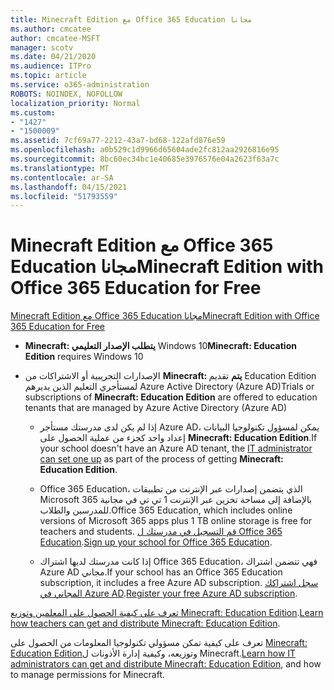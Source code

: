 ```yaml
---
title: Minecraft Edition مع Office 365 Education مجانا
ms.author: cmcatee
author: cmcatee-MSFT
manager: scotv
ms.date: 04/21/2020
ms.audience: ITPro
ms.topic: article
ms.service: o365-administration
ROBOTS: NOINDEX, NOFOLLOW
localization_priority: Normal
ms.custom:
- "1427"
- "1500009"
ms.assetid: 7cf69a77-2212-43a7-bd68-122afd876e59
ms.openlocfilehash: a0b529c1d9966d65604ade2fc812aa2926816e95
ms.sourcegitcommit: 8bc60ec34bc1e40685e3976576e04a2623f63a7c
ms.translationtype: MT
ms.contentlocale: ar-SA
ms.lasthandoff: 04/15/2021
ms.locfileid: "51793559"
---
```

# <a name="minecraft-edition-with-office-365-education-for-free"></a><span data-ttu-id="1e4e6-102">Minecraft Edition مع Office 365 Education مجانا</span><span class="sxs-lookup"><span data-stu-id="1e4e6-102">Minecraft Edition with Office 365 Education for Free</span></span>

[<span data-ttu-id="1e4e6-103">Minecraft Edition مع Office 365 Education مجانا</span><span class="sxs-lookup"><span data-stu-id="1e4e6-103">Minecraft Edition with Office 365 Education for Free</span></span>](https://docs.microsoft.com/education/windows/get-minecraft-for-education)
  
- <span data-ttu-id="1e4e6-104">**Minecraft: يتطلب الإصدار التعليمي** Windows 10</span><span class="sxs-lookup"><span data-stu-id="1e4e6-104">**Minecraft: Education Edition** requires Windows 10</span></span>

- <span data-ttu-id="1e4e6-105">الإصدارات التجريبية أو الاشتراكات من **Minecraft: يتم** تقديم Education Edition لمستأجري التعليم الذين يديرهم Azure Active Directory (Azure AD)</span><span class="sxs-lookup"><span data-stu-id="1e4e6-105">Trials or subscriptions of **Minecraft: Education Edition** are offered to education tenants that are managed by Azure Active Directory (Azure AD)</span></span>

  - <span data-ttu-id="1e4e6-106">إذا لم يكن لدى مدرستك مستأجر Azure AD، يمكن لمسؤول تكنولوجيا البيانات إعداد واحد كجزء من عملية الحصول على [](https://docs.microsoft.com/education/windows/school-get-minecraft) **Minecraft: Education Edition**.</span><span class="sxs-lookup"><span data-stu-id="1e4e6-106">If your school doesn't have an Azure AD tenant, the [IT administrator can set one up](https://docs.microsoft.com/education/windows/school-get-minecraft) as part of the process of getting **Minecraft: Education Edition**.</span></span>

  - <span data-ttu-id="1e4e6-107">Office 365 Education، الذي يتضمن إصدارات عبر الإنترنت من تطبيقات Microsoft 365 بالإضافة إلى مساحة تخزين عبر الإنترنت 1 تي تي في مجانية للمدرسين والطلاب.</span><span class="sxs-lookup"><span data-stu-id="1e4e6-107">Office 365 Education, which includes online versions of Microsoft 365 apps plus 1 TB online storage is free for teachers and students.</span></span> <span data-ttu-id="1e4e6-108">[قم التسجيل في مدرستك ل Office 365 Education](https://www.microsoft.com/education/products/office).</span><span class="sxs-lookup"><span data-stu-id="1e4e6-108">[Sign up your school for Office 365 Education](https://www.microsoft.com/education/products/office).</span></span>

  - <span data-ttu-id="1e4e6-109">إذا كانت مدرستك لديها اشتراك Office 365 Education، فهي تتضمن اشتراك Azure AD مجاني.</span><span class="sxs-lookup"><span data-stu-id="1e4e6-109">If your school has an Office 365 Education subscription, it includes a free Azure AD subscription.</span></span> <span data-ttu-id="1e4e6-110">[سجل اشتراكك المجاني في Azure AD](https://msdn.microsoft.com/library/windows/hardware/mt703369%28v=vs.85%29.aspx).</span><span class="sxs-lookup"><span data-stu-id="1e4e6-110">[Register your free Azure AD subscription](https://msdn.microsoft.com/library/windows/hardware/mt703369%28v=vs.85%29.aspx).</span></span>

<span data-ttu-id="1e4e6-111">[تعرف على كيفية الحصول على المعلمين وتوزيع Minecraft: Education Edition](https://docs.microsoft.com/education/windows/teacher-get-minecraft).</span><span class="sxs-lookup"><span data-stu-id="1e4e6-111">[Learn how teachers can get and distribute Minecraft: Education Edition](https://docs.microsoft.com/education/windows/teacher-get-minecraft).</span></span>
  
<span data-ttu-id="1e4e6-112">تعرف على كيفية تمكن مسؤولي تكنولوجيا المعلومات من الحصول على [Minecraft: Education Edition](https://docs.microsoft.com/education/windows/school-get-minecraft)وتوزيعه، وكيفية إدارة الأذونات ل Minecraft.</span><span class="sxs-lookup"><span data-stu-id="1e4e6-112">[Learn how IT administrators can get and distribute Minecraft: Education Edition](https://docs.microsoft.com/education/windows/school-get-minecraft), and how to manage permissions for Minecraft.</span></span>